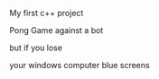 My first c++ project


Pong Game against a bot


but if you lose


your windows computer blue screens
